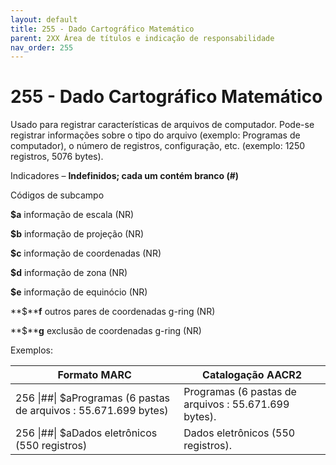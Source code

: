 ```yaml
---
layout: default
title: 255 - Dado Cartográfico Matemático
parent: 2XX Área de títulos e indicação de responsabilidade
nav_order: 255
---
```


# 255 - Dado Cartográfico Matemático

Usado para registrar características de arquivos de computador. Pode-se registrar informações sobre o tipo do arquivo (exemplo: Programas de computador), o número de registros, configuração, etc. (exemplo: 1250 registros, 5076 bytes).

Indicadores – **Indefinidos; cada um contém branco (#)**

Códigos de subcampo

**$a** informação de escala (NR)

 **$b** informação de projeção (NR)

 **$c** informação de coordenadas (NR)

 **$d** informação de zona (NR)

 **$e** informação de equinócio (NR)

 **$****f** outros pares de coordenadas g-ring (NR)

 **$****g** exclusão de coordenadas g-ring (NR)



Exemplos:

| Formato MARC | Catalogação AACR2 |
|--------------|---------------------|
| 256 \|##\| $aProgramas (6 pastas de arquivos : 55.671.699 bytes) | Programas (6 pastas de arquivos : 55.671.699 bytes). | 
| 256 \|##\| $aDados eletrônicos (550 registros) | Dados eletrônicos (550 registros). | 
